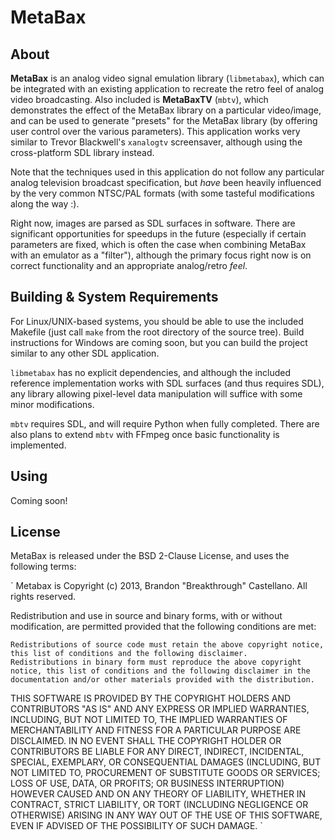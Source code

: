 
MetaBax
=======


About
-----

**MetaBax** is an analog video signal emulation library (`libmetabax`), which can be integrated with an existing application to recreate the retro feel of analog video broadcasting. Also included is **MetaBaxTV** (`mbtv`), which demonstrates the effect of the MetaBax library on a particular video/image, and can be used to generate "presets" for the MetaBax library (by offering user control over the various parameters).  This application works very similar to Trevor Blackwell's `xanalogtv` screensaver, although using the cross-platform SDL library instead.

Note that the techniques used in this application do not follow any particular analog television broadcast specification, but *have* been heavily influenced by the very common NTSC/PAL formats (with some tasteful modifications along the way :).

Right now, images are parsed as SDL surfaces in software.  There are significant opportunities for speedups in the future (especially if certain parameters are fixed, which is often the case when combining MetaBax with an emulator as a "filter"), although the primary focus right now is on correct functionality and an appropriate analog/retro *feel*.


Building & System Requirements
------------------------------

For Linux/UNIX-based systems, you should be able to use the included Makefile (just call `make` from the root directory of the source tree).  Build instructions for Windows are coming soon, but you can build the project similar to any other SDL application.

`libmetabax` has no explicit dependencies, and although the included reference implementation works with SDL surfaces (and thus requires SDL), any library allowing pixel-level data manipulation will suffice with some minor modifications.

`mbtv` requires SDL, and will require Python when fully completed.  There are also plans to extend `mbtv` with FFmpeg once basic functionality is implemented.


Using
-----

Coming soon!


License
-------

MetaBax is released under the BSD 2-Clause License, and uses the following terms:

`
Metabax is Copyright (c) 2013, Brandon "Breakthrough" Castellano.
All rights reserved.

Redistribution and use in source and binary forms, with or without modification, are permitted provided that the following conditions are met:

    Redistributions of source code must retain the above copyright notice, this list of conditions and the following disclaimer.
    Redistributions in binary form must reproduce the above copyright notice, this list of conditions and the following disclaimer in the documentation and/or other materials provided with the distribution.

THIS SOFTWARE IS PROVIDED BY THE COPYRIGHT HOLDERS AND CONTRIBUTORS "AS IS" AND ANY EXPRESS OR IMPLIED WARRANTIES, INCLUDING, BUT NOT LIMITED TO, THE IMPLIED WARRANTIES OF MERCHANTABILITY AND FITNESS FOR A PARTICULAR PURPOSE ARE DISCLAIMED. IN NO EVENT SHALL THE COPYRIGHT HOLDER OR CONTRIBUTORS BE LIABLE FOR ANY DIRECT, INDIRECT, INCIDENTAL, SPECIAL, EXEMPLARY, OR CONSEQUENTIAL DAMAGES (INCLUDING, BUT NOT LIMITED TO, PROCUREMENT OF SUBSTITUTE GOODS OR SERVICES; LOSS OF USE, DATA, OR PROFITS; OR BUSINESS INTERRUPTION) HOWEVER CAUSED AND ON ANY THEORY OF LIABILITY, WHETHER IN CONTRACT, STRICT LIABILITY, OR TORT (INCLUDING NEGLIGENCE OR OTHERWISE) ARISING IN ANY WAY OUT OF THE USE OF THIS SOFTWARE, EVEN IF ADVISED OF THE POSSIBILITY OF SUCH DAMAGE.
`
